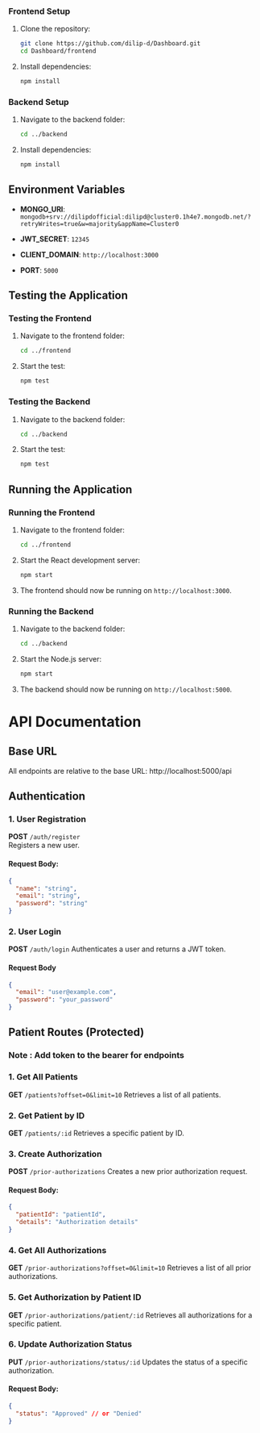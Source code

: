 ### Frontend Setup

1. Clone the repository:

   ```bash
   git clone https://github.com/dilip-d/Dashboard.git
   cd Dashboard/frontend
   ```

2. Install dependencies:

   ```bash
   npm install
   ```

### Backend Setup

1. Navigate to the backend folder:

   ```bash
   cd ../backend
   ```

2. Install dependencies:

   ```bash
   npm install
   ```

## Environment Variables

- **MONGO_URI**:
  `mongodb+srv://dilipdofficial:dilipd@cluster0.1h4e7.mongodb.net/?retryWrites=true&w=majority&appName=Cluster0`

- **JWT_SECRET**:
  `12345`

- **CLIENT_DOMAIN**:
  `http://localhost:3000`

- **PORT**:
  `5000`

## Testing the Application

### Testing the Frontend

1. Navigate to the frontend folder:

   ```bash
   cd ../frontend
   ```

2. Start the test:

   ```bash
   npm test
   ```

### Testing the Backend

1. Navigate to the backend folder:

   ```bash
   cd ../backend
   ```

2. Start the test:

   ```bash
   npm test
   ```

## Running the Application

### Running the Frontend

1. Navigate to the frontend folder:

   ```bash
   cd ../frontend
   ```

2. Start the React development server:

   ```bash
   npm start
   ```

3. The frontend should now be running on `http://localhost:3000`.

### Running the Backend

1. Navigate to the backend folder:

   ```bash
   cd ../backend
   ```

2. Start the Node.js server:

   ```bash
   npm start
   ```

3. The backend should now be running on `http://localhost:5000`.

# API Documentation

## Base URL

All endpoints are relative to the base URL: http://localhost:5000/api

## Authentication

### 1. User Registration

**POST** `/auth/register`  
Registers a new user.

#### Request Body:

```json
{
  "name": "string",
  "email": "string",
  "password": "string"
}
```

### 2. User Login

**POST** `/auth/login`
Authenticates a user and returns a JWT token.

#### Request Body

```json
{
  "email": "user@example.com",
  "password": "your_password"
}
```

## Patient Routes (Protected)

### Note : Add token to the bearer for endpoints

### 1. Get All Patients

**GET** `/patients?offset=0&limit=10`
Retrieves a list of all patients.

### 2. Get Patient by ID

**GET** `/patients/:id`
Retrieves a specific patient by ID.

### 3. Create Authorization

**POST** `/prior-authorizations`
Creates a new prior authorization request.

#### Request Body:

```json
{
  "patientId": "patientId",
  "details": "Authorization details"
}
```

### 4. Get All Authorizations

**GET** `/prior-authorizations?offset=0&limit=10`
Retrieves a list of all prior authorizations.

### 5. Get Authorization by Patient ID

**GET** `/prior-authorizations/patient/:id`
Retrieves all authorizations for a specific patient.

### 6. Update Authorization Status

**PUT** `/prior-authorizations/status/:id`
Updates the status of a specific authorization.

#### Request Body:

```json
{
  "status": "Approved" // or "Denied"
}
```
